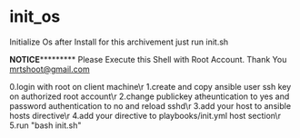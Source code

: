 # init_os

Initialize Os after Install
for this archivement just run init.sh

**************NOTICE***********************
Please Execute this Shell with Root Account.
Thank You 
mrtshoot@gmail.com


0.login with root on client machine\r
1.create and copy ansible user ssh key on authorized root account\r
2.change publickey atheuntication to yes and password authentication to no and reload sshd\r
3.add your host to ansible hosts directive\r
4.add your directive to playbooks/init.yml host section\r
5.run "bash init.sh"
